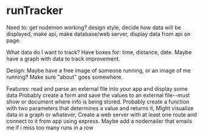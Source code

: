 # runTracker
Need to: get nodemon working?
design style,
decide how data will be displayed, 
make api,
make database/web server, 
display data from api on page.

What data do I want to track?
Have boxes for: time, distance, date. Maybe have a graph with data to track improvement. 


Design:
Maybe have a free image of someone running, or an image of me running?
Make sure "about" goes somewhere.

Features:
read and parse an external file into your app and display some data
Probably create a form and save the values to an external file--must show or document where info is being stored. 
Probably create a function with two parameters that determines a value and returns it,
Might visualize data in a graph or whatever, 
Create a web server with at least one route and connect to it from app using express. 
Maybe add a nodemailer that emails me if i miss too many runs in a row
